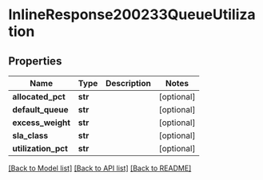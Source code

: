 # InlineResponse200233QueueUtilization

## Properties
Name | Type | Description | Notes
------------ | ------------- | ------------- | -------------
**allocated_pct** | **str** |  | [optional] 
**default_queue** | **str** |  | [optional] 
**excess_weight** | **str** |  | [optional] 
**sla_class** | **str** |  | [optional] 
**utilization_pct** | **str** |  | [optional] 

[[Back to Model list]](../README.md#documentation-for-models) [[Back to API list]](../README.md#documentation-for-api-endpoints) [[Back to README]](../README.md)

